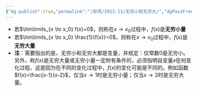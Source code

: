 ```yaml
---
{"dg-publish":true,"permalink":"/杂项/2023-11/无穷小和无穷大/","dgPassFrontmatter":true}
---
```


- 若$\lim\limits_{x \to x_0} f(x)=0$，则称在$x \to x_0$过程中，$f(x)$是**无穷小量**
- 若$\lim\limits_{x \to x_0} \frac{1}{f(x)}=0$，则称在$x \to x_0$过程中，$f(x)$是**无穷大量**
- **注**：需要指出的是，无穷小和无穷大都是变量，并规定：仅常数0是无穷小。另外，称$f(x)$是无穷大量或无穷小量一定附有条件的，必须指明自变量$x$在何变化过程。这是因为在不同的变化过程中，$f(x)$的变化可能是不同的。例如函数$f(x)=\frac{x-1}{x-2}$，仅当$x \to 1$时是无穷小量；仅当$x \to 2$时是无穷大量。